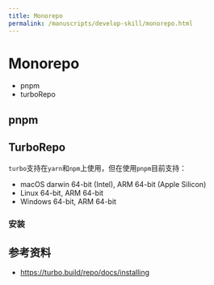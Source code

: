```yaml
---
title: Monorepo
permalink: /manuscripts/develop-skill/monorepo.html
---
```


# Monorepo

- pnpm
- turboRepo

## pnpm

## TurboRepo

`turbo`支持在`yarn`和`npm`上使用，但在使用`pnpm`目前支持：

- macOS darwin 64-bit (Intel), ARM 64-bit (Apple Silicon)
- Linux 64-bit, ARM 64-bit
- Windows 64-bit, ARM 64-bit

### 安装

## 参考资料

- <https://turbo.build/repo/docs/installing>
